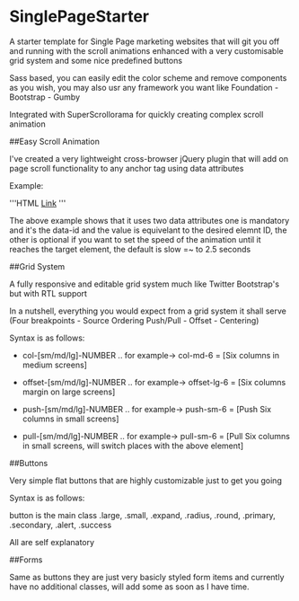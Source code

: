 SinglePageStarter
=================

A starter template for Single Page marketing websites that will git you off and running with the scroll animations enhanced with a very customisable grid system and some nice predefined buttons

Sass based, you can easily edit the color scheme and remove components as you wish, you may also usr any framework you want like Foundation - Bootstrap - Gumby

Integrated with SuperScrollorama for quickly creating complex scroll animation

##Easy Scroll Animation

I've created a very lightweight cross-browser jQuery plugin that will add on page scroll functionality to any anchor tag using data attributes

Example: 

'''HTML
<a href="#" data-id="about" data-speed="3000">Link</a>
'''

The above example shows that it uses two data attributes one is mandatory and it's the data-id and the value is equivelant to the desired elemnt ID, the other is optional if you want to set the speed of the animation until it reaches the target element, the default is slow =~ to 2.5 seconds


##Grid System

A fully responsive and editable grid system much like Twitter Bootstrap's but with RTL support

In a nutshell, everything you would expect from a grid system it shall serve (Four breakpoints - Source Ordering Push/Pull - Offset - Centering)

Syntax is as follows:

+ col-[sm/md/lg]-NUMBER .. for example-> col-md-6 = [Six columns in medium screens]

+ offset-[sm/md/lg]-NUMBER .. for example-> offset-lg-6 = [Six columns margin on large screens]

+ push-[sm/md/lg]-NUMBER .. for example-> push-sm-6 = [Push Six columns in small screens]

+ pull-[sm/md/lg]-NUMBER .. for example-> pull-sm-6 = [Pull Six columns in small screens, will switch places with the above element]

##Buttons

Very simple flat buttons that are highly customizable just to get you going

Syntax is as follows:

button is the main class
.large, .small, .expand, .radius, .round, .primary, .secondary, .alert, .success

All are self explanatory


##Forms

Same as buttons they are just very basicly styled form items and currently have no additional classes, will add some as soon as I have time.







